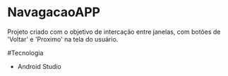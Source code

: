 # NavagacaoAPP

Projeto criado com o objetivo de intercação entre janelas, com botões de 'Voltar' e 'Proximo' na tela do usuário.

#Tecnologia
- Android Studio
